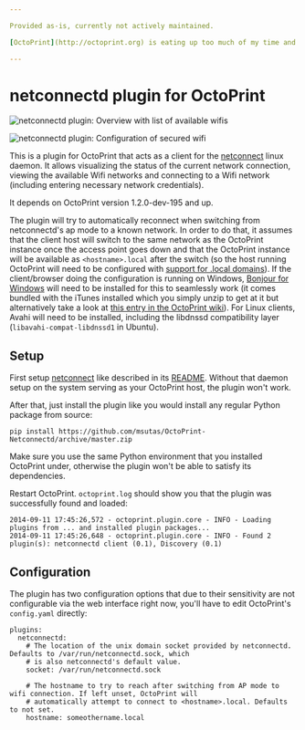 ```yaml
---

Provided as-is, currently not actively maintained.

[OctoPrint](http://octoprint.org) is eating up too much of my time and I don't find myself at liberty to actively maintain this project for the foreseeable future. If it works for you, great. If it doesn't, sorry, I can't look into it.

---
```


# netconnectd plugin for OctoPrint

![netconnectd plugin: Overview with list of available wifis](https://i.imgur.com/Yjmxypvl.png)

![netconnectd plugin: Configuration of secured wifi](https://i.imgur.com/NIjPBYpl.png)

This is a plugin for OctoPrint that acts as a client for the [netconnect](https://github.com/foosel/netconnectd) linux
daemon. It allows visualizing the status of the current network connection, viewing the available Wifi networks
and connecting to a Wifi network (including entering necessary network credentials).

It depends on OctoPrint version 1.2.0-dev-195 and up.

The plugin will try to automatically reconnect when switching from netconnectd's ap mode to a known network. In order
to do that, it assumes that the client host will switch to the same network as the OctoPrint instance once the access
point goes down and that the OctoPrint instance will be available as `<hostname>.local` after the switch (so the host
running OctoPrint will need to be configured with [support for .local domains](https://en.wikipedia.org/wiki/.local)). 
If the client/browser doing the configuration is running on Windows, [Bonjour for Windows](http://support.apple.com/kb/DL999) will need to be installed 
for this to seamlessly work (it comes bundled with the iTunes installed which you simply unzip to get at it but 
alternatively take a look at [this entry in the OctoPrint wiki](https://github.com/foosel/OctoPrint/wiki/Setup-on-a-Raspberry-Pi-running-Raspbian#reach-your-printer-by-typing-its-name-in-address-bar-of-your-browser---avahizeroconfbonjour-based)). 
For Linux clients, Avahi will need to be installed, including the libdnssd compatibility layer (`libavahi-compat-libdnssd1` 
in Ubuntu).

## Setup

First setup [netconnect](https://github.com/foosel/netconnectd) like described in its [README](https://github.com/foosel/netconnectd/blob/master/README.md). 
Without that daemon setup on the system serving as your OctoPrint host, the plugin won't work.

After that, just install the plugin like you would install any regular Python package from source:

    pip install https://github.com/msutas/OctoPrint-Netconnectd/archive/master.zip

Make sure you use the same Python environment that you installed OctoPrint under, otherwise the plugin won't be able
to satisfy its dependencies.

Restart OctoPrint. `octoprint.log` should show you that the plugin was successfully found and loaded:

    2014-09-11 17:45:26,572 - octoprint.plugin.core - INFO - Loading plugins from ... and installed plugin packages...
    2014-09-11 17:45:26,648 - octoprint.plugin.core - INFO - Found 2 plugin(s): netconnectd client (0.1), Discovery (0.1)

## Configuration

The plugin has two configuration options that due to their sensitivity are not configurable via the web interface right
now, you'll have to edit OctoPrint's `config.yaml` directly: 

    plugins:
      netconnectd:
        # The location of the unix domain socket provided by netconnectd. Defaults to /var/run/netconnectd.sock, which
        # is also netconnectd's default value.
        socket: /var/run/netconnectd.sock
        
        # The hostname to try to reach after switching from AP mode to wifi connection. If left unset, OctoPrint will
        # automatically attempt to connect to <hostname>.local. Defaults to not set.
        hostname: someothername.local
